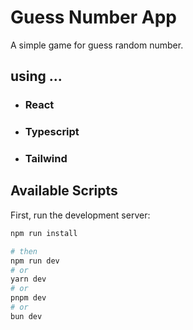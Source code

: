 # Guess Number App

A simple game for guess random number.

## using ...
- ### React
- ### Typescript
- ### Tailwind

## Available Scripts

First, run the development server:

```bash
npm run install

# then
npm run dev
# or
yarn dev
# or
pnpm dev
# or
bun dev
```
